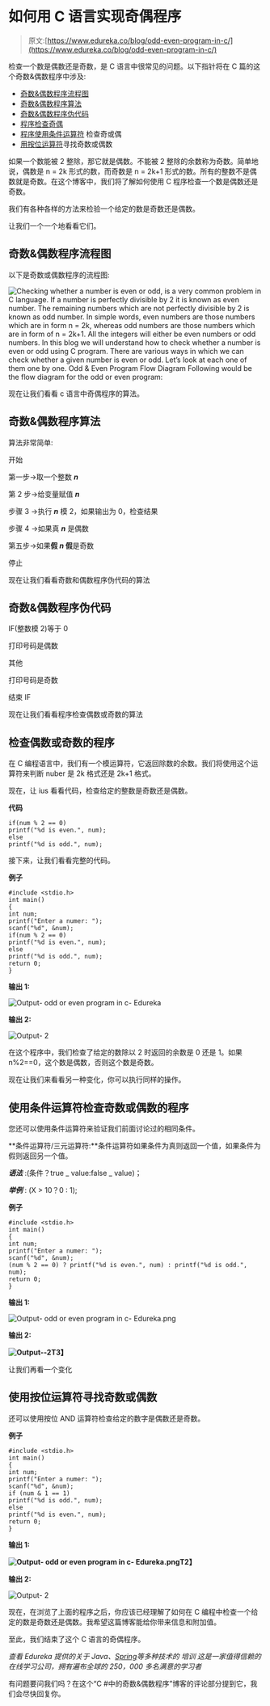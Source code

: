 # 如何用 C 语言实现奇偶程序

> 原文:[https://www.edureka.co/blog/odd-even-program-in-c/](https://www.edureka.co/blog/odd-even-program-in-c/)

检查一个数是偶数还是奇数，是 C 语言中很常见的问题。以下指针将在 C 篇的这个奇数&偶数程序中涉及:

*   [奇数&偶数程序流程图](#Odd&EvenProgramFlowDiagram)
*   [奇数&偶数程序算法](#Odd&EvenProgramAlgorithm)
*   [奇数&偶数程序伪代码](#Odd&EvenProgramPseudocode)
*   [程序检查奇偶](#ProgramtoCheckEvenorOdd)
*   [程序使用条件运算符](#ProgramtoCheckOddorEvenUsingConditionalOperator) 检查奇或偶
*   [用按位运算符](#FindOddorEvenUsingBitwiseOperator)寻找奇数或偶数

如果一个数能被 2 整除，那它就是偶数。不能被 2 整除的余数称为奇数。简单地说，偶数是 n = 2k 形式的数，而奇数是 n = 2k+1 形式的数。所有的整数不是偶数就是奇数。在这个博客中，我们将了解如何使用 C 程序检查一个数是偶数还是奇数。

我们有各种各样的方法来检验一个给定的数是奇数还是偶数。

让我们一个一个地看看它们。

## **奇数&偶数程序流程图**

以下是奇数或偶数程序的流程图:

![Checking whether a number is even or odd, is a very common problem in C language. If a number is perfectly divisible by 2 it is known as even number. The remaining numbers which are not perfectly divisible by 2 is known as odd number. In simple words, even numbers are those numbers which are in form n = 2k, whereas odd numbers are those numbers which are in form of n = 2k+1\. All the integers will either be even numbers or odd numbers. In this blog we will understand how to check whether a number is even or odd using C program. There are various ways in which we can check whether a given number is even or odd. Let’s look at each one of them one by one. Odd & Even Program Flow Diagram Following would be the flow diagram for the odd or even program:](../Images/10b8289755ef37e657c134db8cdc9a10.png)

现在让我们看看 c 语言中奇偶程序的算法。

## **奇数&偶数程序算法**

算法非常简单:

开始

第一步→取一个整数 ***n***

第 2 步→给变量赋值 ***n***

步骤 3 →执行 ***n*** 模 2，如果输出为 0，检查结果

步骤 4 →如果真 ***n*** 是偶数

第五步→如果**假 *n* 假**是奇数

停止

现在让我们看看奇数和偶数程序伪代码的算法

## **奇数&偶数程序伪代码**

IF(整数模 2)等于 0

打印号码是偶数

其他

打印号码是奇数

结束 IF

现在让我们看看程序检查偶数或奇数的算法

## **检查偶数或奇数的程序**

在 C 编程语言中，我们有一个模运算符，它返回除数的余数。我们将使用这个运算符来判断 nuber 是 2k 格式还是 2k+1 格式。

现在，让 ius 看看代码，检查给定的整数是奇数还是偶数。

**代码**

```
if(num % 2 == 0)
printf("%d is even.", num);
else
printf("%d is odd.", num);

```

接下来，让我们看看完整的代码。

**例子**

```
#include <stdio.h>
int main()
{
int num;
printf("Enter a numer: ");
scanf("%d", &num);
if(num % 2 == 0)
printf("%d is even.", num);
else
printf("%d is odd.", num);
return 0;
}

```

**输出 1:**

![Output- odd or even program in c- Edureka](../Images/7a017711a34b272e24be6c5db5329f25.png)

**输出 2:**

![Output- 2](../Images/966024141b7902a6ff8c34368e46c8ac.png)

在这个程序中，我们检查了给定的数除以 2 时返回的余数是 0 还是 1。如果 n%2==0，这个数是偶数，否则这个数是奇数。

现在让我们来看看另一种变化，你可以执行同样的操作。

## **使用条件运算符检查奇数或偶数的程序**

您还可以使用条件运算符来验证我们前面讨论过的相同条件。

**条件运算符/三元运算符:**条件运算符如果条件为真则返回一个值，如果条件为假则返回另一个值。

***语法*** :(条件？true _ value:false _ value)；

***举例*** : (X > 10？0 : 1);

**例子**

```
#include <stdio.h>
int main()
{
int num;
printf("Enter a numer: ");
scanf("%d", &num);
(num % 2 == 0) ? printf("%d is even.", num) : printf("%d is odd.", num);
return 0;
}

```

**输出 1:**

![Output- odd or even program in c- Edureka.png](../Images/e019de0a440076d84276617cdcd863ed.png)

**输出 2:**

**![Output--2](../Images/7e22b43b3bbee740c122750a01a4365d.png)T3】**

让我们再看一个变化

## **使用按位运算符寻找奇数或偶数**

还可以使用按位 AND 运算符检查给定的数字是偶数还是奇数。

**例子**

```
#include <stdio.h>
int main()
{
int num;
printf("Enter a numer: ");
scanf("%d", &num);
if (num & 1 == 1)
printf("%d is odd.", num);
else
printf("%d is even.", num);
return 0;
}

```

**输出 1:**

**![Output- odd or even program in c- Edureka.png](../Images/c7a98d9f0848d37cca4c29fce991785e.png)T2】**

**输出 2:**

![Output- 2](../Images/98b1d6dc523266b5e3ff040925213f40.png)

现在，在浏览了上面的程序之后，你应该已经理解了如何在 C 编程中检查一个给定的数是奇数还是偶数。我希望这篇博客能给你带来信息和附加值。

至此，我们结束了这个 C 语言的奇偶程序。

*查看 Edureka 提供的关于 Java、[Spring](https://spring.io/)等多种技术的  培训* *这是一家值得信赖的在线学习公司，拥有遍布全球的 250，000 多名满意的学习者*

有问题要问我们吗？在这个“C #中的奇数&偶数程序”博客的评论部分提到它，我们会尽快回复你。